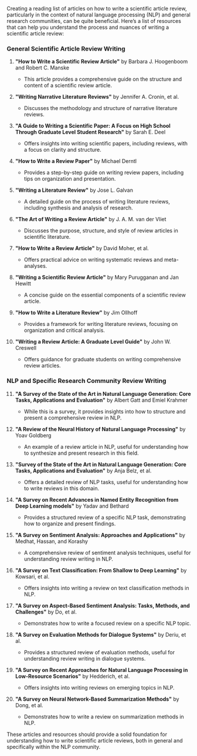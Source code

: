Creating a reading list of articles on how to write a scientific article review, particularly in the context of natural language processing (NLP) and general research communities, can be quite beneficial. Here’s a list of resources that can help you understand the process and nuances of writing a scientific article review:

### General Scientific Article Review Writing

1. **"How to Write a Scientific Review Article"** by Barbara J. Hoogenboom and Robert C. Manske
   - This article provides a comprehensive guide on the structure and content of a scientific review article.

2. **"Writing Narrative Literature Reviews"** by Jennifer A. Cronin, et al.
   - Discusses the methodology and structure of narrative literature reviews.

3. **"A Guide to Writing a Scientific Paper: A Focus on High School Through Graduate Level Student Research"** by Sarah E. Deel
   - Offers insights into writing scientific papers, including reviews, with a focus on clarity and structure.

4. **"How to Write a Review Paper"** by Michael Derntl
   - Provides a step-by-step guide on writing review papers, including tips on organization and presentation.

5. **"Writing a Literature Review"** by Jose L. Galvan
   - A detailed guide on the process of writing literature reviews, including synthesis and analysis of research.

6. **"The Art of Writing a Review Article"** by J. A. M. van der Vliet
   - Discusses the purpose, structure, and style of review articles in scientific literature.

7. **"How to Write a Review Article"** by David Moher, et al.
   - Offers practical advice on writing systematic reviews and meta-analyses.

8. **"Writing a Scientific Review Article"** by Mary Purugganan and Jan Hewitt
   - A concise guide on the essential components of a scientific review article.

9. **"How to Write a Literature Review"** by Jim Ollhoff
   - Provides a framework for writing literature reviews, focusing on organization and critical analysis.

10. **"Writing a Review Article: A Graduate Level Guide"** by John W. Creswell
    - Offers guidance for graduate students on writing comprehensive review articles.

### NLP and Specific Research Community Review Writing

11. **"A Survey of the State of the Art in Natural Language Generation: Core Tasks, Applications and Evaluation"** by Albert Gatt and Emiel Krahmer
    - While this is a survey, it provides insights into how to structure and present a comprehensive review in NLP.

12. **"A Review of the Neural History of Natural Language Processing"** by Yoav Goldberg
    - An example of a review article in NLP, useful for understanding how to synthesize and present research in this field.

13. **"Survey of the State of the Art in Natural Language Generation: Core Tasks, Applications and Evaluation"** by Anja Belz, et al.
    - Offers a detailed review of NLP tasks, useful for understanding how to write reviews in this domain.

14. **"A Survey on Recent Advances in Named Entity Recognition from Deep Learning models"** by Yadav and Bethard
    - Provides a structured review of a specific NLP task, demonstrating how to organize and present findings.

15. **"A Survey on Sentiment Analysis: Approaches and Applications"** by Medhat, Hassan, and Korashy
    - A comprehensive review of sentiment analysis techniques, useful for understanding review writing in NLP.

16. **"A Survey on Text Classification: From Shallow to Deep Learning"** by Kowsari, et al.
    - Offers insights into writing a review on text classification methods in NLP.

17. **"A Survey on Aspect-Based Sentiment Analysis: Tasks, Methods, and Challenges"** by Do, et al.
    - Demonstrates how to write a focused review on a specific NLP topic.

18. **"A Survey on Evaluation Methods for Dialogue Systems"** by Deriu, et al.
    - Provides a structured review of evaluation methods, useful for understanding review writing in dialogue systems.

19. **"A Survey on Recent Approaches for Natural Language Processing in Low-Resource Scenarios"** by Hedderich, et al.
    - Offers insights into writing reviews on emerging topics in NLP.

20. **"A Survey on Neural Network-Based Summarization Methods"** by Dong, et al.
    - Demonstrates how to write a review on summarization methods in NLP.

These articles and resources should provide a solid foundation for understanding how to write scientific article reviews, both in general and specifically within the NLP community.